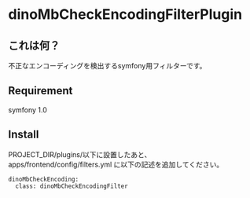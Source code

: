 # dinoMbCheckEncodingFilterPlugin

## これは何？
不正なエンコーディングを検出するsymfony用フィルターです。

## Requirement
symfony 1.0

## Install
PROJECT_DIR/plugins/以下に設置したあと、
apps/frontend/config/filters.yml に以下の記述を追加してください。

    dinoMbCheckEncoding:
      class: dinoMbCheckEncodingFilter

